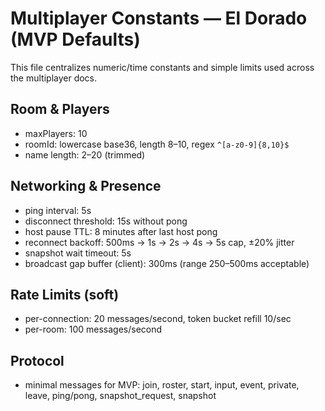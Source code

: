 # Multiplayer Constants — El Dorado (MVP Defaults)

This file centralizes numeric/time constants and simple limits used across the multiplayer docs.

## Room & Players

- maxPlayers: 10
- roomId: lowercase base36, length 8–10, regex `^[a-z0-9]{8,10}$`
- name length: 2–20 (trimmed)

## Networking & Presence

- ping interval: 5s
- disconnect threshold: 15s without pong
- host pause TTL: 8 minutes after last host pong
- reconnect backoff: 500ms → 1s → 2s → 4s → 5s cap, ±20% jitter
- snapshot wait timeout: 5s
- broadcast gap buffer (client): 300ms (range 250–500ms acceptable)

## Rate Limits (soft)

- per-connection: 20 messages/second, token bucket refill 10/sec
- per-room: 100 messages/second

## Protocol

- minimal messages for MVP: join, roster, start, input, event, private, leave, ping/pong, snapshot_request, snapshot

